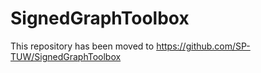 # SignedGraphToolbox

This repository has been moved to https://github.com/SP-TUW/SignedGraphToolbox
